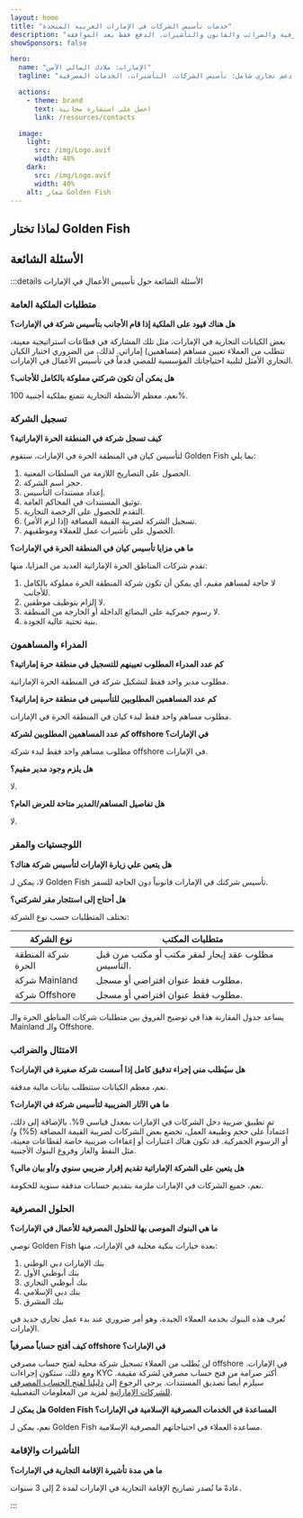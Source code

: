 ```yaml
---
layout: home
title: "خدمات تأسيس الشركات في الإمارات العربية المتحدة"
description: "خدمات خبيرة في تأسيس ودعم الشركات في الإمارات. حلول تأسيس الشركات والخدمات المصرفية والضرائب والقانون والتأشيرات. الدفع فقط بعد الموافقة."
showSponsors: false

hero:
  name: "الإمارات: ملاذك المالي الآمن"
  tagline: "دعم تجاري شامل: تأسيس الشركات، التأشيرات، الخدمات المصرفية. <span class='hl'>لا نجاح - لا رسوم</span>."

  actions:
    - theme: brand
      text: احصل على استشارة مجانية
      link: /resources/contacts

  image:
    light:
      src: /img/Logo.avif
      width: 40%
    dark:
      src: /img/Logo.avif
      width: 40%
    alt: شعار Golden Fish
---
```


<FeatureCards :features="[
  {
    title: 'دليل تأسيس الشركات',
    details: 'دليل شامل لتأسيس الشركات في **المنطقة الحرة، الأوفشور، Mainland، الفروع**.',
    items: [
      'ملكية أجنبية 100٪ متاحة في المناطق الحرة و Mainland',
      'معدلات ضريبية منخفضة - 9٪ فقط ضريبة الشركات',
      'لا قيود على العملات - سهولة إعادة رأس المال'
    ],
    linkText: 'اعرف المزيد',
    link: '/uae-business/offer/company-registration/',
    icon: {
      light: '/img/iStock-2051326997.avif',
      dark: '/img/iStock-1448478309.jpg',
      alt: 'دليل تأسيس الشركات'
    }
  },
  {
    title: 'فتح الحساب المصرفي',
    details: 'افتح حسابات مصرفية تجارية أو شخصية بسهولة مع البنوك الإماراتية الموثوقة.',
    items: [
      'خدمات PRO شاملة للموافقات الحكومية',
      'إعداد حزمة مصرفية كاملة',
      '**معدل نجاح 96٪**',
    ],
    linkText: 'اعرف المزيد',
    link: '/uae-business/offer/banking/',
    icon: {
      light: '/img/iStock-2153786564.avif',
      dark: '/img/iStock-2166793628.avif',
      alt: 'الخدمات المصرفية'
    }
  },
  {
    title: 'التأشيرة الذهبية والإقامة',
    details: 'احصل على **التأشيرة الذهبية** للإقامة طويلة المدى مع عملية تقديم سلسة.',
    items: [
      '**لا حاجة لدخول الإمارات كل 6 أشهر**',
      'صلاحية 10 سنوات مع إمكانية التجديد عند الحفاظ على شروط التأهيل',
      'معدل نجاح 92٪',
    ],
    linkText: 'اعرف المزيد',
    link: '/uae-business/offer/golden-visa/',
    icon: {
      light: '/img/iStock-1312241253.avif',
      dark: '/img/ILONMASKID.webp',
      alt: 'خدمات التأشيرات'
    }
  },
]" />

<FeatureCards :features="[
  {
    title: 'خدمات الامتثال',
    details: 'يرشدك خبراؤنا خلال متطلبات اللوائح الإماراتية المعقدة، بما في ذلك تقارير ESR وملفات UBO.',
    items: [],
    linkText: 'اعرف المزيد',
    link: '/uae-business/company-registration/Protect-Your-Business',
    icon: {
      light: '/img/iStock-1299393716.avif',
      dark: '/img/iStock-2149731304.avif',
      alt: 'خدمات الامتثال'
    }
  },
  {
    title: 'ضريبة الشركات وضريبة القيمة المضافة',
    details: 'نصائح خبيرة تضمن الامتثال لالتزامات ضريبة الشركات وضريبة القيمة المضافة مع الهيئة الاتحادية للضرائب.',
    items: [],
    linkText: 'اعرف المزيد',
    link: '/uae-business/company-registration/accounting-legal',
    icon: {
      light: '/img/iStock-1018285934.avif',
      dark: '/img/iStock-584576538.avif',
      alt: 'الخدمات الضريبية'
    }
  },
  {
    title: 'الخدمات القانونية',
    details: 'يقدم الفريق القانوني المشورة بشأن قوانين الإمارات المتعلقة بعمليات الدمج والاستحواذ وإعادة الهيكلة والتمويل وحل النزاعات.',
    items: [],
    linkText: 'اعرف المزيد',
    link: '/uae-business/company-registration/Protect-Your-Business',
    icon: {
      light: '/img/iStock-650045508.avif',
      dark: '/img/iStock-1498627598.avif',
      alt: 'الخدمات القانونية'
    }
  },
  {
    title: 'المحاسبة والرواتب',
    details: 'يدير محاسبونا الشؤون المالية، ويقدمون خدمات مسك الدفاتر والتسوية والرواتب ودعم التدقيق، مما يوفر تكاليف التوظيف.',
    items: [],
    linkText: 'اعرف المزيد',
    link: '/resources/contacts',
    icon: {
      light: '/img/iStock-1022793868.avif',
      dark: '/img/iStock-1320130292.jpg',
      alt: 'خدمات المحاسبة'
    }
  },
]" />

## لماذا تختار Golden Fish

<BenefitsList :features="[
  {
    icon: '🏢',
    title: 'خبرة محلية في الإمارات',
    text: 'متخصصون متفانون في دبي يقدمون إرشادات خبيرة في كل خطوة من العملية.'
  },
  {
    icon: '📊',
    title: 'معدل نجاح مثبت',
    text: 'معدل موافقة يتجاوز 90٪ مع مئات التأشيرات والحسابات المصرفية وتسجيلات الشركات الصادرة من خلال معالجتنا المتميزة.'
  },
  {
    icon: '💸',
    title: '**رسوم مبنية على النجاح**',
    text: '[الدفع فقط بعد الموافقة](/uae-business/benefits/success-based-fees). شفافية كاملة بدون تكاليف خفية.'
  },
]" />

## الأسئلة الشائعة

:::details الأسئلة الشائعة حول تأسيس الأعمال في الإمارات

### متطلبات الملكية العامة

**هل هناك قيود على الملكية إذا قام الأجانب بتأسيس شركة في الإمارات؟**

بعض الكيانات التجارية في الإمارات، مثل تلك المشاركة في قطاعات استراتيجية معينة، تتطلب من العملاء تعيين مساهم (مساهمين) إماراتي. لذلك، من الضروري اختيار الكيان التجاري الأمثل لتلبية احتياجاتك المؤسسية للمضي قدماً في تأسيس الأعمال في الإمارات.

**هل يمكن أن تكون شركتي مملوكة بالكامل للأجانب؟**

نعم، معظم الأنشطة التجارية تتمتع بملكية أجنبية 100%.

### تسجيل الشركة

**كيف تسجل شركة في المنطقة الحرة الإماراتية؟**

لتأسيس كيان في المنطقة الحرة في الإمارات، ستقوم Golden Fish بما يلي:

1. الحصول على التصاريح اللازمة من السلطات المعنية.
2. حجز اسم الشركة.
3. إعداد مستندات التأسيس.
4. توثيق المستندات في المحاكم العامة.
5. التقدم للحصول على الرخصة التجارية.
6. تسجيل الشركة لضريبة القيمة المضافة (إذا لزم الأمر).
7. الحصول على تأشيرات عمل للعملاء وموظفيهم.

**ما هي مزايا تأسيس كيان في المنطقة الحرة في الإمارات؟**

تقدم شركات المناطق الحرة الإماراتية العديد من المزايا، منها:

1. لا حاجة لمساهم مقيم، أي يمكن أن تكون شركة المنطقة الحرة مملوكة بالكامل للأجانب.
2. لا إلزام بتوظيف موظفين.
3. لا رسوم جمركية على البضائع الداخلة أو الخارجة من المنطقة.
4. بنية تحتية عالية الجودة.

### المدراء والمساهمون

**كم عدد المدراء المطلوب تعيينهم للتسجيل في منطقة حرة إماراتية؟**

مطلوب مدير واحد فقط لتشكيل شركة في المنطقة الحرة الإماراتية.

**كم عدد المساهمين المطلوبين للتأسيس في منطقة حرة إماراتية؟**

مطلوب مساهم واحد فقط لبدء كيان في المنطقة الحرة في الإمارات.

**كم عدد المساهمين المطلوبين لشركة offshore في الإمارات؟**

مطلوب مساهم واحد فقط لبدء شركة offshore في الإمارات.

**هل يلزم وجود مدير مقيم؟**

لا.

**هل تفاصيل المساهم/المدير متاحة للعرض العام؟**

لا.

### اللوجستيات والمقر

**هل يتعين علي زيارة الإمارات لتأسيس شركة هناك؟**

لا، يمكن لـ Golden Fish تأسيس شركتك في الإمارات قانونياً دون الحاجة للسفر.

**هل أحتاج إلى استئجار مقر لشركتي؟**

تختلف المتطلبات حسب نوع الشركة:

| نوع الشركة | متطلبات المكتب |
| ----------------- | --------------------------------------------------------------------------------------- |
| شركة المنطقة الحرة | مطلوب عقد إيجار لمقر مكتب أو مكتب مرن قبل التأسيس. |
| شركة Mainland | مطلوب فقط عنوان افتراضي أو مسجل. |
| شركة Offshore | مطلوب فقط عنوان افتراضي أو مسجل. |

يساعد جدول المقارنة هذا في توضيح الفروق بين متطلبات شركات المناطق الحرة والـ Mainland والـ Offshore.

### الامتثال والضرائب

**هل سيُطلب مني إجراء تدقيق كامل إذا أسست شركة صغيرة في الإمارات؟**

نعم، معظم الكيانات ستتطلب بيانات مالية مدققة.

**ما هي الآثار الضريبية لتأسيس شركة في الإمارات؟**

تم تطبيق ضريبة دخل الشركات في الإمارات بمعدل قياسي 9%. بالإضافة إلى ذلك، اعتماداً على حجم وطبيعة العمل، تخضع بعض الشركات لضريبة القيمة المضافة (5%) و/أو الرسوم الجمركية. قد تكون هناك اعتبارات أو إعفاءات ضريبية خاصة لقطاعات معينة، مثل النفط والغاز وفروع البنوك الأجنبية.

**هل يتعين على الشركة الإماراتية تقديم إقرار ضريبي سنوي و/أو بيان مالي؟**

نعم، جميع الشركات في الإمارات ملزمة بتقديم حسابات مدققة سنوية للحكومة.

### الحلول المصرفية

**ما هي البنوك الموصى بها للحلول المصرفية للأعمال في الإمارات؟**

توصي Golden Fish بعدة خيارات بنكية محلية في الإمارات، منها:

1. بنك الإمارات دبي الوطني
2. بنك أبوظبي الأول
3. بنك أبوظبي التجاري
4. بنك دبي الإسلامي
5. بنك المشرق

تُعرف هذه البنوك بخدمة العملاء الجيدة، وهو أمر ضروري عند بدء عمل تجاري جديد في الإمارات.

**كيف أفتح حساباً مصرفياً offshore في الإمارات؟**

لن يُطلب من العملاء تسجيل شركة محلية لفتح حساب مصرفي offshore في الإمارات. ومع ذلك، ستكون إجراءات KYC أكثر صرامة من فتح حساب مصرفي لشركة مقيمة. سيلزم أيضاً تصديق المستندات. يرجى الرجوع إلى [دليلنا لفتح الحساب المصرفي للشركات الإماراتية](./uae-business/company-registration/banking) لمزيد من المعلومات التفصيلية.

**هل يمكن لـ Golden Fish المساعدة في الخدمات المصرفية الإسلامية في الإمارات؟**

نعم، يمكن لـ Golden Fish مساعدة العملاء في احتياجاتهم المصرفية الإسلامية.

### التأشيرات والإقامة

**ما هي مدة تأشيرة الإقامة التجارية في الإمارات؟**

عادةً ما تُصدر تصاريح الإقامة التجارية في الإمارات لمدة 2 إلى 3 سنوات.

:::